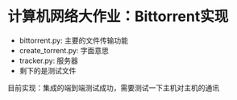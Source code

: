 # 计算机网络大作业：Bittorrent实现

- bittorrent.py: 主要的文件传输功能
- create_torrent.py: 字面意思
- tracker.py: 服务器
- 剩下的是测试文件

目前实现：集成的端到端测试成功，需要测试一下主机对主机的通讯